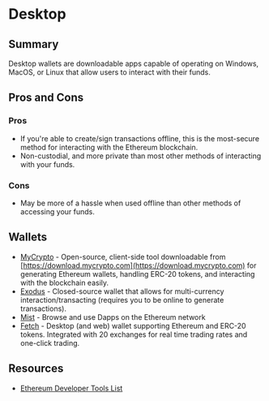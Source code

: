 # Desktop

## Summary

Desktop wallets are downloadable apps capable of operating on Windows, MacOS, or Linux that allow users to interact with their funds.

## Pros and Cons

### Pros

* If you're able to create/sign transactions offline, this is the most-secure method for interacting with the Ethereum blockchain.
* Non-custodial, and more private than most other methods of interacting with your funds.

### Cons

* May be more of a hassle when used offline than other methods of accessing your funds.

## Wallets

* [MyCrypto](https://github.com/MyCryptoHQ) - Open-source, client-side tool downloadable from [https://download.mycrypto.com](https://download.mycrypto.com) for generating Ethereum wallets, handling ERC-20 tokens, and interacting with the blockchain easily.
* [Exodus](https://exodus.io) - Closed-source wallet that allows for multi-currency interaction/transacting \(requires you to be online to generate transactions\).
* [Mist](https://github.com/ethereum/mist) - Browse and use Dapps on the Ethereum network
* [Fetch](https://hellofetch.co/download) - Desktop \(and web\) wallet supporting Ethereum and ERC-20 tokens. Integrated with 20 exchanges for real time trading rates and one-click trading.

## Resources

* [Ethereum Developer Tools List](https://github.com/ConsenSys/ethereum-developer-tools-list/blob/master/EcosystemResources.md)

